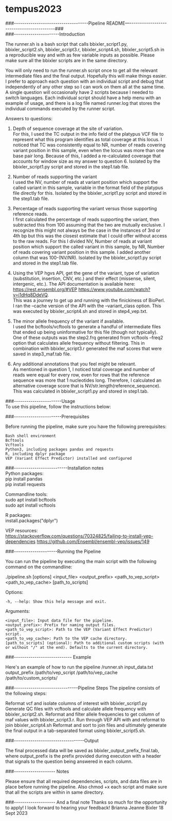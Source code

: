 # tempus2023
###------------------------------------Pipeline README—------------------------------------------### <br>
###----------------------Introduction   
   
The runner.sh is a bash script that calls bbixler_script1.py, bbixler_script2.sh, bbixler_script3.r, bbixler_script4.sh, bbixler_script5.sh in a reproducible way and with as few variable inputs as possible. Please make sure all the bbixler scripts are in the same directory. 
  
You will only need to run the runner.sh script once to get all the relevant intermediate files and the final output. Hopefully this will make things easier. I prefer to approach each question with an individual script and debug that independently of any other step so I can work on them all at the same time. A single question will occasionally have 2 scripts because I needed to switch languages. Each individual script should have a help menu with an example of usage, and there is a log file named runner.log that stores the individual commands executed by the runner script. 
   
Answers to questions:    
1. Depth of sequence coverage at the site of variation.    
For this, I used the TC output in the info field of the platypus VCF file to represent what this program identifies as total coverage at this locus. I noticed that TC was consistently equal to NR, number of reads covering variant position in this sample, even when the locus was more than one base pair long. Because of this, I added a re-calculated coverage that accounts for window size as my answer to question 6. Isolated by the bbixler_script1.py script and stored in the step1.tab file. 
   
2. Number of reads supporting the variant   
I used the NV, number of reads at variant position which support the called variant in this sample, variable in the format field of the platypus file directly for this. Isolated by the bbixler_script1.py script and stored in the step1.tab file. 
   
3. Percentage of reads supporting the variant versus those supporting reference reads.   
I first calculated the percentage of reads supporting the variant, then subtracted this from 100 assuming that the two are mutually exclusive. I recognize this might not always be the case in the instances of 3rd or 4th bp but this was the closest estimate that I could offer without access to the raw reads. For this I divided NV, Number of reads at variant position which support the called variant in this sample, by NR, Number of reads covering variant position in this sample. I added another column that was 100-(NV/NR).  Isolated by the bbixler_script1.py script and stored in the step1.tab file. 
   
4. Using the VEP hgvs API, get the gene of the variant, type of variation (substitution,
insertion, CNV, etc.) and their effect (missense, silent, intergenic, etc.). The API
documentation is available here: https://rest.ensembl.org/#VEP
https://www.youtube.com/watch?v=i1dHq8DdeVQ.    
This was a journey to get up and running with the finickiness of BioPerl. I ran the –cache version of the API with the –variant_class option. This was executed by bbixler_script4.sh and stored in step4_vep.txt. 
   
6. The minor allele frequency of the variant if available.   
I used the bcftools/vcftools to generate a handful of intermediate files that ended up being uninformative for this file (though not typically). One of these outputs was the step2.frq generated from vcftools –freq2 option that calculates allele frequency without filtering. This in combination with bbixler_script3.r generated the maf scores that were saved in step3_maf.tab file. 
   
8. Any additional annotations that you feel might be relevant.   
As mentioned in question 1, I noticed total coverage and number of reads were equal for every row, even for rows that the reference sequence was more that 1 nucleotides long. Therefore, I calculated an alternative coverage score that is NV/str.length(reference_sequence). This was calculated in bbixler_script1.py and stored in step1.tab. 
   
###-----------------------Usage    
To use this pipeline, follow the instructions below:

###-----------------------Prerequisites    

Before running the pipeline, make sure you have the following prerequisites:

    Bash shell environment
    Bcftools
    Vcftools 
    Python3, including packages pandas and requests 
    R, including dplyr package
    VEP (Variant Effect Predictor) installed and configured

###--------------------------Installation notes     
Python packages:   
    pip install pandas   
    pip install requests    
   
Commandline tools:      
    sudo apt install bcftools    
    sudo apt install vcftools   

R packages:   
    install.packages("dplyr")

VEP resources:   
    https://stackoverflow.com/questions/70324825/failing-to-install-vep-dependencies
    https://github.com/Ensembl/ensembl-vep/issues/149



###---------------------Running the Pipeline

You can run the pipeline by executing the main script with the following command on the commandline: 

./pipeline.sh [options] <input_file> <output_prefix> <path_to_vep_script> <path_to_vep_cache> [path_to_scripts]

Options:

    -h, --help: Show this help message and exit.

Arguments:

    <input_file>: Input data file for the pipeline.
    <output_prefix>: Prefix for naming output files.
    <path_to_vep_script>: Path to the VEP (Variant Effect Predictor) script.
    <path_to_vep_cache>: Path to the VEP cache directory.
    [path_to_scripts] (optional): Path to additional custom scripts (with or without "/" at the end). Defaults to the current directory.

###---------------------------- Example

Here's an example of how to run the pipeline
/runner.sh input_data.txt output_prefix /path/to/vep_script /path/to/vep_cache /path/to/custom_scripts/


###-------------------------------Pipeline Steps
The pipeline consists of the following steps:

Reformat vcf and isolate columns of interest with bbixler_script1.py
Generate QC files with vcftools and calculate allele frequency with bbixler_script2.sh.
Reformat and filter allele frequencies to get column of maf values with bbixler_script3.r.
Run through VEP API with and reformat to join bbixler_script4.sh
Reformat and sort to join files and ultimately generate the final output in a tab-separated format using bbixler_script5.sh.

###----------------------------------Output

The final processed data will be saved as bbixler_output_prefix_final.tab, where output_prefix is the prefix provided during execution with a header that signals to the question being answered in each column. 

###-------------------- Notes

Please ensure that all required dependencies, scripts, and data files are in place before running the pipeline. Also chmod +x each script and make sure that all the scripts are within in same directory. 

###-------------------- And a final note
Thanks so much for the opportunity to apply! I look forward to hearing your feedback! 
Brianna Jeanne Bixler
18 Sept 2023

